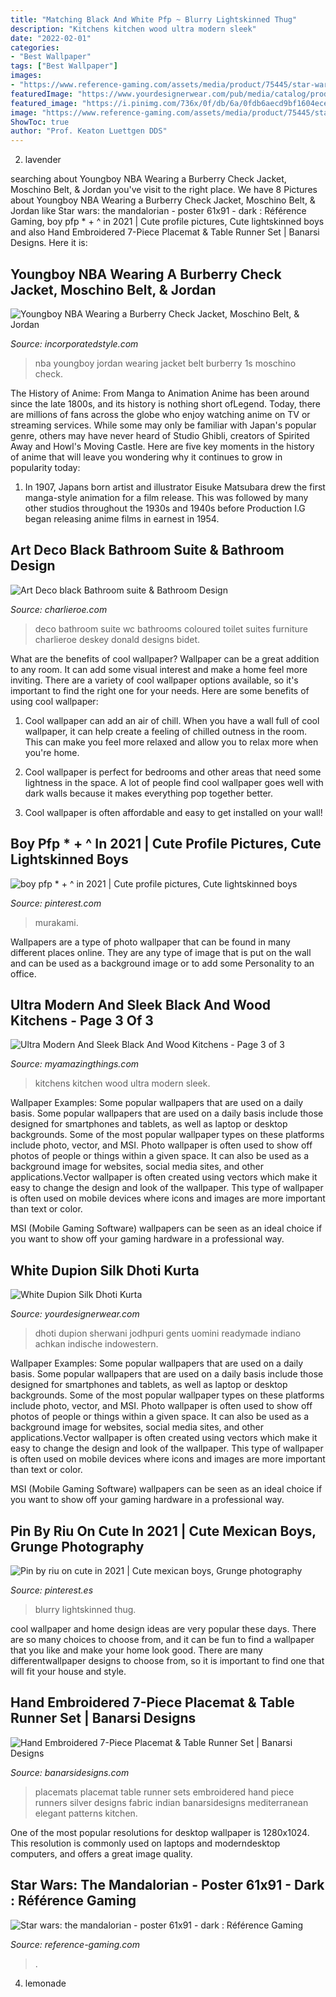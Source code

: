```yaml
---
title: "Matching Black And White Pfp ~ Blurry Lightskinned Thug"
description: "Kitchens kitchen wood ultra modern sleek"
date: "2022-02-01"
categories:
- "Best Wallpaper"
tags: ["Best Wallpaper"]
images:
- "https://www.reference-gaming.com/assets/media/product/75445/star-wars-the-mandalorian-poster-61x91-dark-5d9aed46c6d65.jpg?format=product-cover-large&amp;k=1570434374"
featuredImage: "https://www.yourdesignerwear.com/pub/media/catalog/product/cache/3f8f68f85693802ff1cb8bfb8c71680a/w/h/white-dupion-silk-dhoti-kurta-man32403r.jpg"
featured_image: "https://i.pinimg.com/736x/0f/db/6a/0fdb6aecd9bf1604ece26960afc48753.jpg"
image: "https://www.reference-gaming.com/assets/media/product/75445/star-wars-the-mandalorian-poster-61x91-dark-5d9aed46c6d65.jpg?format=product-cover-large&amp;k=1570434374"
ShowToc: true
author: "Prof. Keaton Luettgen DDS"
---
```



2. lavender 

	

		
searching about Youngboy NBA Wearing a Burberry Check Jacket, Moschino Belt, &amp; Jordan you've visit to the right place. We have 8 Pictures about Youngboy NBA Wearing a Burberry Check Jacket, Moschino Belt, &amp; Jordan like Star wars: the mandalorian - poster 61x91 - dark : Référence Gaming, boy pfp * + ^ in 2021 | Cute profile pictures, Cute lightskinned boys and also Hand Embroidered 7-Piece Placemat &amp; Table Runner Set | Banarsi Designs. Here it is:
		
    
## Youngboy NBA Wearing A Burberry Check Jacket, Moschino Belt, &amp; Jordan

<img loading=lazy src="https://incorporatedstyle.com/content/uploads/youngboy-nba-and-rick-the-kid-in-burberry-fendi-jordan-and-amiri.jpg" onerror="this.onerror=null;this.src='https://tse2.mm.bing.net/th?id=OIP.14D627WdYGHl_Veky5X2FwHaHa&amp;pid=15.1';" alt="Youngboy NBA Wearing a Burberry Check Jacket, Moschino Belt, &amp; Jordan">

_Source: incorporatedstyle.com_

>nba youngboy jordan wearing jacket belt burberry 1s moschino check. 

	

The History of Anime: From Manga to Animation
Anime has been around since the late 1800s, and its history is nothing short ofLegend. Today, there are millions of fans across the globe who enjoy watching anime on TV or streaming services. While some may only be familiar with Japan's popular genre, others may have never heard of Studio Ghibli, creators of Spirited Away and Howl's Moving Castle. Here are five key moments in the history of anime that will leave you wondering why it continues to grow in popularity today:
1) In 1907, Japans born artist and illustrator Eisuke Matsubara drew the first manga-style animation for a film release. This was followed by many other studios throughout the 1930s and 1940s before Production I.G began releasing anime films in earnest in 1954.

    
## Art Deco Black Bathroom Suite &amp; Bathroom Design

<img loading=lazy src="http://www.charlieroe.com/art-deco/art-deco-bathrooms/art-deco-black-wc.jpg" onerror="this.onerror=null;this.src='https://tse3.mm.bing.net/th?id=OIP.ONpN-XLmncmjWS95Vawu3QHaFj&amp;pid=15.1';" alt="Art Deco black Bathroom suite &amp; Bathroom Design">

_Source: charlieroe.com_

>deco bathroom suite wc bathrooms coloured toilet suites furniture charlieroe deskey donald designs bidet. 

	

What are the benefits of cool wallpaper?
Wallpaper can be a great addition to any room. It can add some visual interest and make a home feel more inviting. There are a variety of cool wallpaper options available, so it's important to find the right one for your needs. Here are some benefits of using cool wallpaper: 
1. Cool wallpaper can add an air of chill. When you have a wall full of cool wallpaper, it can help create a feeling of chilled outness in the room. This can make you feel more relaxed and allow you to relax more when you're home. 

2. Cool wallpaper is perfect for bedrooms and other areas that need some lightness in the space. A lot of people find cool wallpaper goes well with dark walls because it makes everything pop together better. 

3. Cool wallpaper is often affordable and easy to get installed on your wall!

    
## Boy Pfp * + ^ In 2021 | Cute Profile Pictures, Cute Lightskinned Boys

<img loading=lazy src="https://i.pinimg.com/736x/80/64/7f/80647f640c86909a3670c2f9990c1e87.jpg" onerror="this.onerror=null;this.src='https://tse4.mm.bing.net/th?id=OIP.B9WDOAruIwkFP4gAIrTPXgHaJ3&amp;pid=15.1';" alt="boy pfp * + ^ in 2021 | Cute profile pictures, Cute lightskinned boys">

_Source: pinterest.com_

>murakami. 

	



Wallpapers are a type of photo wallpaper that can be found in many different places online. They are any type of image that is put on the wall and can be used as a background image or to add some Personality to an office.

    
## Ultra Modern And Sleek Black And Wood Kitchens - Page 3 Of 3

<img loading=lazy src="http://myamazingthings.com/wp-content/uploads/2017/01/kitchen-designs-for-small-kitchens_cafe-dining-table-and-chairs_frying-pans_pot-rack_ceiling-light-fixtures_gel-pro-mats_cabinet-colors_juicers-1024x724.jpg" onerror="this.onerror=null;this.src='https://tse2.mm.bing.net/th?id=OIP.K-sVC715V64KGmwnxNAEaAHaFP&amp;pid=15.1';" alt="Ultra Modern And Sleek Black And Wood Kitchens - Page 3 of 3">

_Source: myamazingthings.com_

>kitchens kitchen wood ultra modern sleek. 

	

Wallpaper Examples: Some popular wallpapers that are used on a daily basis.
Some popular wallpapers that are used on a daily basis include those designed for smartphones and tablets, as well as laptop or desktop backgrounds. Some of the most popular wallpaper types on these platforms include photo, vector, and MSI. 
Photo wallpaper is often used to show off photos of people or things within a given space. It can also be used as a background image for websites, social media sites, and other applications.Vector wallpaper is often created using vectors which make it easy to change the design and look of the wallpaper. This type of wallpaper is often used on mobile devices where icons and images are more important than text or color. 

MSI (Mobile Gaming Software) wallpapers can be seen as an ideal choice if you want to show off your gaming hardware in a professional way.

    
## White Dupion Silk Dhoti Kurta

<img loading=lazy src="https://www.yourdesignerwear.com/pub/media/catalog/product/cache/3f8f68f85693802ff1cb8bfb8c71680a/w/h/white-dupion-silk-dhoti-kurta-man32403r.jpg" onerror="this.onerror=null;this.src='https://tse2.mm.bing.net/th?id=OIP.f2dVCDWsBpmCJr06xCG9QgHaKq&amp;pid=15.1';" alt="White Dupion Silk Dhoti Kurta">

_Source: yourdesignerwear.com_

>dhoti dupion sherwani jodhpuri gents uomini readymade indiano achkan indische indowestern. 

	

Wallpaper Examples: Some popular wallpapers that are used on a daily basis.
Some popular wallpapers that are used on a daily basis include those designed for smartphones and tablets, as well as laptop or desktop backgrounds. Some of the most popular wallpaper types on these platforms include photo, vector, and MSI. 
Photo wallpaper is often used to show off photos of people or things within a given space. It can also be used as a background image for websites, social media sites, and other applications.Vector wallpaper is often created using vectors which make it easy to change the design and look of the wallpaper. This type of wallpaper is often used on mobile devices where icons and images are more important than text or color. 

MSI (Mobile Gaming Software) wallpapers can be seen as an ideal choice if you want to show off your gaming hardware in a professional way.

    
## Pin By Riu On Cute In 2021 | Cute Mexican Boys, Grunge Photography

<img loading=lazy src="https://i.pinimg.com/736x/0f/db/6a/0fdb6aecd9bf1604ece26960afc48753.jpg" onerror="this.onerror=null;this.src='https://tse3.mm.bing.net/th?id=OIP.yYCqr_ZClO14aaK2k0xWqgHaJQ&amp;pid=15.1';" alt="Pin by riu on cute in 2021 | Cute mexican boys, Grunge photography">

_Source: pinterest.es_

>blurry lightskinned thug. 

	

cool wallpaper and home design ideas are very popular these days. There are so many choices to choose from, and it can be fun to find a wallpaper that you like and make your home look good. There are many differentwallpaper designs to choose from, so it is important to find one that will fit your house and style.

    
## Hand Embroidered 7-Piece Placemat &amp; Table Runner Set | Banarsi Designs

<img loading=lazy src="http://www.banarsidesigns.com/wp-content/uploads/2012/09/he-placematset-mysticblack-1.jpg" onerror="this.onerror=null;this.src='https://tse2.mm.bing.net/th?id=OIP.XN8OJqChCrNleXLSyBdjYgHaE8&amp;pid=15.1';" alt="Hand Embroidered 7-Piece Placemat &amp; Table Runner Set | Banarsi Designs">

_Source: banarsidesigns.com_

>placemats placemat table runner sets embroidered hand piece runners silver designs fabric indian banarsidesigns mediterranean elegant patterns kitchen. 

	

One of the most popular resolutions for desktop wallpaper is 1280x1024. This resolution is commonly used on laptops and moderndesktop computers, and offers a great image quality.

    
## Star Wars: The Mandalorian - Poster 61x91 - Dark : Référence Gaming

<img loading=lazy src="https://www.reference-gaming.com/assets/media/product/75445/star-wars-the-mandalorian-poster-61x91-dark-5d9aed46c6d65.jpg?format=product-cover-large&amp;k=1570434374" onerror="this.onerror=null;this.src='https://tse3.mm.bing.net/th?id=OIP.vUuWtqNmzNhiiN2_25vI7QAAAA&amp;pid=15.1';" alt="Star wars: the mandalorian - poster 61x91 - dark : Référence Gaming">

_Source: reference-gaming.com_

>. 

	

4. lemonade 

